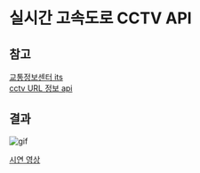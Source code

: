 # 실시간 고속도로 CCTV API

## 참고
[교통정보센터 its](https://its.go.kr/opendata/opendataList) <br>
[cctv URL 정보 api](https://www.its.go.kr/opendata/opendataList?service=cctv) <br>

## 결과
![gif](./recording.gif)

[시연 영상](https://youtu.be/vp3dsHvB1ZU) <br>